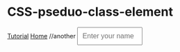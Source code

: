 # CSS-pseduo-class-element
<title>psedou - class psedou - element</title>
    <style>
        a.my-link:hover{
            color: green;
        }
    </style>
</head>
<body>
    <a class="my-link" href="#">Tutorial</a>
    <a href="#">Home</a>
</body>
//another
<style>
       input{
           padding: 10px;
           font-size: 1rem;
           width: 150px;;
       }
       input:focus{
           background: green;
       }
    </style>
</head>
<body>
  <input type="text" placeholder="Enter your name">
</body>
